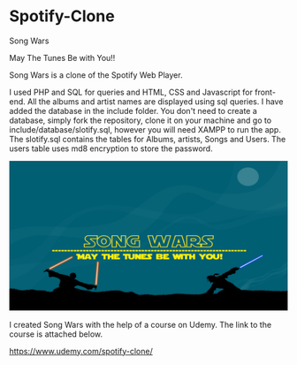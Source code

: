 # Spotify-Clone
Song Wars

May The Tunes Be with You!!

Song Wars is a clone of the Spotify Web Player.

I used PHP and SQL for queries and HTML, CSS and Javascript for front-end. All the albums and artist names are displayed using sql queries.
I have added the database in the include folder. 
You don't need to create a database, simply fork the repository, clone it on your machine and go to include/database/slotify.sql, however
you will need XAMPP to run the app. 
The slotify.sql contains the tables for Albums, artists, Songs and Users.
The users table uses md8 encryption to store the password.

<img src="https://github.com/JaiParakh/Spotify-Clone/blob/master/assets/images/bg.jpg">

I created Song Wars with the help of a course on Udemy. The link to the course is attached below.

https://www.udemy.com/spotify-clone/
